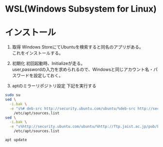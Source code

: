 # WSL(Windows Subsystem for Linux)

# インストール
1. 取得
Windows StoreにてUbuntuを検索すると同名のアプリがある。  
これをインストールする。  

2. 初期化
初回起動時、Initializeが走る。  
user,passwordの入力を求められるので、Windowsと同じアカウント名・パスワードを設定しておく。  

3. aptのミラーリポジトリ設定
下記を実行する
```sh
sudo su
sed \
  -i.bak \
  -e "s%# deb-src http://security.ubuntu.com/ubuntu/%deb-src http://security.ubuntu.com/ubuntu/%g" \
    /etc/apt/sources.list
sed \
  -i.bak \
  -e "s%http://security.ubuntu.com/ubuntu/%http://ftp.jaist.ac.jp/pub/Linux/ubuntu/%g" \
    /etc/apt/sources.list

apt update
```

